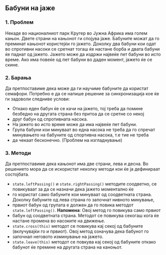 ## Бабуни на јаже

### 1. Проблем

  Некаде во националниот парк Кругер во Јужна Африка има голем кањон. Двете страни на кањонот ги спојува јаже. 
  Бабуните можат да го преминат кањонот користејќи го јажето. Доколку два бабуни кои одат во спротивни насоки се сретнат 
  тогаш ќе настане борба и двата бабуни ќе паднат од јажето. Јажето може да издржи највеќе пет бабуни во исто време. 
  Ако има повеќе од пет бабуни во даден момент, јажето ќе се скине.
	
### 2. Барања
  Да претпоставиме дека може да ги научиме бабуните да користат семафори. Потребно е да се напише решение за синхронизација 
  кое ќе ги задоволи следниве услови:
  - Откако еден бабун ќе се качи на јажето, тој треба да помине безбедно на другата страна без притоа да се сретне со некој 
  - друг бабун од спротивната насока.
  - На јажето во исто време може да има највеќе пет бабуни.
  - Група бабуни кои минуваат во една насока не треба да го спречат минувањето на бабуните од спортивна насока, т.е тие не треба 
  - да чекаат бесконечно. (Проблем на изгладнување)
  
	
### 3. Методи
  Да претпоставиме дека кањонот има две страни, лева и десна. Во решението мора да се искористат неколку методи кои ќе ја 
  дефинираат состојбата.
  - `state.leftPassing()` и `state.rightPassing()` методите соодветно, се повикуваат за да се назначи дека јажето моментално ќе 
  - го користат само бабуните кои минуваат од соодветната страна. Доколку бабуните од лева страна го започнат нивното минување, 
  - првиот бабун од групата е должен да го повика методот `state.leftPassing()`. **Напомена**: Овој метод го повикува само првиот 
  - бабун од соодветната страна. Методот се повикува секогаш кога ќе настане промена во насоките на движење.
  - `state.cross(this)` методот се повикува кај секој од бабуните (вклучувајќи го и првиот). Овој метод означува дека бабунот го 
  - започнал неговото изминување на јажето.
  - `state.leave(this)` методот се повкува кај секој од бабуните откако бабунот ќе премине на другата страна на каноњот.